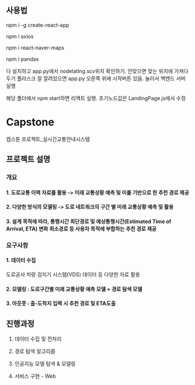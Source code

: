 ## 사용법
npm i -g create-react-app

npm i axios

npm i react-naver-maps

npm i pandas

다 설치하고 app.py에서 nodelatlng.scv위치 확인하기. 안맞으면 맞는 위치에 가져다두기
플라스크 잘 깔려있으면 app.py 오른쪽 위에 시작버튼 있음. 눌러서 백엔드 서버 실행

해당 폴더에서 npm start하면 리액트 실행.
초기노드값은 LandingPage.js에서 수정

# Capstone
캡스톤 프로젝트_실시간교통안내시스템

## 프로젝트 설명
### 개요
#### 1. 도로교통 이력 자료를 활용 -> 미래 교통상황 예측 및 이를 기반으로 한 추천 경로 제공
#### 2. 다양한 방식의 모델링 -> 도로 네트워크의 구간 별 미래 교통상황 예측 및 활용
#### 3. 설계 목적에 따라, 통행시간 최단경로 및 예상통행시간(Estimated Time of Arrival, ETA) 변화 최소경로 등 사용자 목적에 부합하는 추천 경로 제공

### 요구사항
#### 1. 데이터 수집
도로공사 차량 검지기 시스템(VDS) 데이터 등 다양한 자료 활용
#### 2. 모델링 : 도로구간별 미래 교통상황 예측 모델 + 경로 탐색 모델
#### 3. 아웃풋 : 출-도착지 입력 시 추천 경로 및 ETA도출

## 진행과정
1. 데이터 수집 및 전처리

2. 경로 탐색 알고리즘

3. 인공지능 모델 탐색 & 모델링

4. 서비스 구현 - Web


